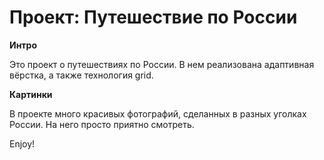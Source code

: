 # Проект: Путешествие по России

**Интро**

Это проект о путешествиях по России.
В нем реализована адаптивная вёрстка, а также технология grid.

**Картинки**

В проекте много красивых фотографий, сделанных в разных уголках России. На него просто приятно смотреть. 

Enjoy!
